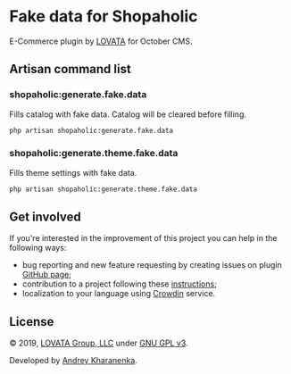 # Fake data for Shopaholic

E-Commerce plugin by [LOVATA](https://lovata.com) for October CMS.

## Artisan command list

### **shopaholic:generate.fake.data**

Fills catalog with fake data. Catalog will be cleared before filling.
```bash
php artisan shopaholic:generate.fake.data
```

### **shopaholic:generate.theme.fake.data**

Fills theme settings with fake data.
```bash
php artisan shopaholic:generate.theme.fake.data
```

## Get involved

If you're interested in the improvement of this project you can help in the following ways:
* bug reporting and new feature requesting by creating issues on plugin [GitHub page](https://github.com/lovata/oc-shopaholic-plugin/issues);
* contribution to a project following these [instructions](https://github.com/lovata/oc-shopaholic-plugin/blob/master/CONTRIBUTING.md);
* localization to your language using [Crowdin](https://crowdin.com/project/shopaholic-plugin-for-october) service.

## License

© 2019, [LOVATA Group, LLC](https://github.com/lovata) under [GNU GPL v3](https://opensource.org/licenses/GPL-3.0).

Developed by [Andrey Kharanenka](https://github.com/kharanenka).
